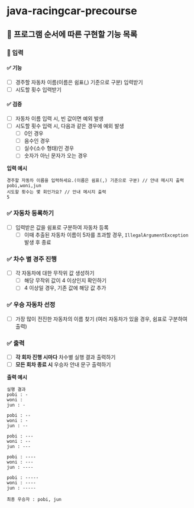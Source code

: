 # java-racingcar-precourse

## 📌 프로그램 순서에 따른 구현할 기능 목록

### 📝 입력

#### ✅ 기능
- [ ] 경주할 자동차 이름(이름은 쉼표(,) 기준으로 구분) 입력받기
- [ ] 시도할 횟수 입력받기

#### ✅ 검증
- [ ] 자동차 이름 입력 시, 빈 값이면 예외 발생
- [ ] 시도할 횟수 입력 시, 다음과 같은 경우에 예외 발생
  - [ ] 0인 경우
  - [ ] 음수인 경우
  - [ ] 실수(소수 형태)인 경우
  - [ ] 숫자가 아닌 문자가 오는 경우

**입력 예시**
```
경주할 자동차 이름을 입력하세요.(이름은 쉼표(,) 기준으로 구분) // 안내 메시지 출력
pobi,woni,jun
시도할 횟수는 몇 회인가요? // 안내 메시지 출력
5
```

### ✅ 자동차 등록하기
- [ ] 입력받은 값을 쉼표로 구분하여 자동차 등록
    - [ ] 이때 추출된 자동차 이름이 5자를 초과할 경우, ```IllegalArgumentException``` 발생 후 종료

### ✅ 차수 별 경주 진행
- [ ] 각 자동차에 대한 무작위 값 생성하기
    - [ ] 해당 무작위 값이 4 이상인지 확인하기
    - [ ] 4 이상일 경우, 기존 값에 해당 값 추가

### ✅ 우승 자동차 선정
- [ ] 가장 많이 전진한 자동차의 이름 찾기 (여러 자동차가 있을 경우, 쉼표로 구분하여 출력)

### ✅ 출력

- [ ] **각 회차 진행 시마다** 차수별 실행 결과 출력하기
- [ ] **모든 회차 종료 시** 우승자 안내 문구 출력하기

**출력 예시**
```
실행 결과
pobi : -
woni : 
jun : -

pobi : --
woni : -
jun : --

pobi : ---
woni : --
jun : ---

pobi : ----
woni : ---
jun : ----

pobi : -----
woni : ----
jun : -----

최종 우승자 : pobi, jun
```